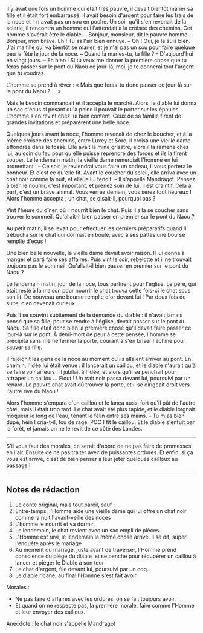 
Il y avait une fois un homme qui était très pauvre, il devait bientôt marier sa fille et il était fort embarrassé. Il avait besoin d'argent pour faire les frais de la noce et il n'avait pas un sou en poche. Un soir qu'il s'en revenait de la scierie, il rencontra un homme qui l'attendait à la croisée des chemins. Cet homme s'avérait être le diable.
 	– Bonjour, monsieur, dit le pauvre homme.
 	– Bonjour, mon brave. Eh ! Tu as l'air bien ennuyé.
 	– Oh ! Oui, je le suis bien. J'ai ma fille qui va bientôt se marier, et je n'ai pas un sou pour faire quelque peu la fête le jour de la noce.
 	– Quand la maries-tu, ta fille ?
 	– D'aujourd'hui en vingt jours.
 	– Eh bien ! Si tu veux me donner la première chose que tu feras passer sur le pont du Naou ce jour-là, moi, je te donnerai tout l'argent que tu voudras.
 
L'homme se prend à rêver : « Mais que feras-tu donc passer ce jour-là sur le pont du Naou ? … »
 
Mais le besoin commandait et il accepta le marché. Alors, le diable lui donna un sac d'écus si pesant qu'à peine il pouvait le porter sur les épaules. L'homme s'en revint chez lui bien content. Ceux de sa famille firent de grandes invitations et préparèrent une belle noce.

Quelques jours avant la noce, l'homme revenait de chez le boucher, et à la même croisée des chemins, entre Luxey et Sore, il croisa une vieille dame effondrée dans le fossé. Elle avait la mine grisâtre, alors il la ramena chez lui, au coin du feu pour qu'elle puisse reprendre des forces et ils la firent souper. Le lendemain matin, la vieille dame remerciait l'homme en lui promettant :
 	– Ce soir, je reviendrai vous faire un cadeau, il vous portera le bonheur.
Et c'est ce qu'elle fit. Avant le coucher du soleil, elle arriva avec un chat noir comme la nuit, et elle le lui tendit.
  	– Il s'appelle Mandragot. Pensez à bien le nourrir, c'est important, et prenez soin de lui, il est craintif. Cela à part, c'est un brave animal. Vous verrez demain, vous serez tout heureux !
Alors l'homme accepta ; un chat, se disait-il, pourquoi pas ?

Vint l'heure du dîner, où il nourrit bien le chat. Puis il alla se coucher sans trouver le sommeil. Qu'allait-il bien passer en premier sur le pont du Naou ?

Au petit matin, il se levait pour effectuer les derniers préparatifs quand il trébucha sur le chat qui dormait en boule, avec à ses pattes une bourse remplie d'écus !

Une bien belle nouvelle, la vieille dame devait avoir raison. Il lui donna à manger et parti faire ses affaires. Puis vint le soir, rebelotte et il ne trouvait toujours pas le sommeil. Qu'allait-il bien passer en premier sur le pont du Naou ?

Le lendemain matin, jour de la noce, tous partirent pour l'église. Le père, qui était resté à la maison pour nourrir le chat trouva cette fois-ci le chat sous son lit. De nouveau une bourse remplie d'or devant lui ! Par deux fois de suite, c'en devenait curieux …

Puis il se souvint subitement de la demande du diable : il n'avait jamais pensé que sa fille, pour se rendre à l'église, devait passer sur le pont du Naou. Sa fille était donc bien la première chose qu'il devait faire passer ce jour-là sur le pont. À demi-mort de peur à cette pensée, l'homme se précipita sans même fermer la porte, courant à s'en briser l'échine pour sauver sa fille.

Il rejoignit les gens de la noce au moment où ils allaient arriver au pont. En chemin, l'idée lui était venue : il lancerait un caillou, et le diable n'aurait qu'à se faire voir ailleurs ! Il jubilait à l'idée, et alors qu'il se penchait pour attraper un caillou … Fiout ! Un trait noir passa devant lui, poursuivi par un renard. Le pauvre chat avait dû trouver la porte, et il se dirigeait droit vers l'autre rive du Naou !

Alors l'homme s'empara d'un caillou et le lança aussi fort qu'il pût de l'autre côté, mais il était trop tard. Le chat avait été plus rapide, et le diable lorgnait moqueur le long de l'eau, tenant le félin entre ses mains. 
 	– Tu m'as bien dupé, hein ! cria-t-il, fou de rage.
POC ! fit le caillou.
Et le diable s'enfuit par la forêt, et jamais on ne le revit de ce côté des Landes.

___

S'il vous faut des morales, ce serait d'abord de ne pas faire de promesses en l'air. Ensuite de ne pas traiter avec de puissantes ordures. Et enfin, si ça vous est arrivé, c'est de bien penser à leur jeter quelques cailloux au passage !


___


## Notes de rédaction 

1. Le conte original, mais tout pareil, sauf :
2. Entre-temps, l'Homme aide une vieille dame qui lui offre un chat noir comme la nuit l'avant-veille des noces
3. L'homme le nourrit et va dormir.
4. Le lendemain, le chat revient avec un sac empli de pièces.
5. L'Homme est ravi, le lendemain la même chose arrive. Il se dit, super j'enquête après le mariage
6. Au moment du mariage, juste avant de traverser, l'Homme prend conscience du piège du diable, et se penche pour récupérer un caillou à lancer et piéger le Diable à son tour
7. Le chat d'argent, file devant lui, poursuivi par un coq.
8. Le diable ricane, au final l'Homme s'est fait avoir.



Morales :
- Ne pas faire d'affaires avec les ordures, on se fait toujours avoir.
- Et quand on ne respecte pas, la première morale, faire comme l'Homme et leur envoyer des cailloux. 

Anecdote : le chat noir s'appelle Mandragot
